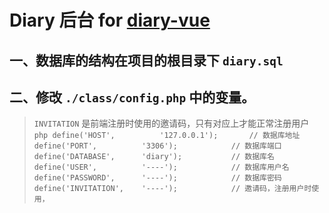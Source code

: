# Diary 后台 for [diary-vue](https://github.com/KyleBing/diary-vue)

## 一、数据库的结构在项目的根目录下 `diary.sql`

## 二、修改 `./class/config.php` 中的变量。

   > `INVITATION` 是前端注册时使用的邀请码，只有对应上才能正常注册用户
    ```php
    define('HOST',          '127.0.0.1');       // 数据库地址
    define('PORT',          '3306');            // 数据库端口
    define('DATABASE',      'diary');           // 数据库名
    define('USER',          '----');            // 数据库用户名
    define('PASSWORD',      '----');            // 数据库密码
    define('INVITATION',    '----');            // 邀请码，注册用户时使用，
    ```
